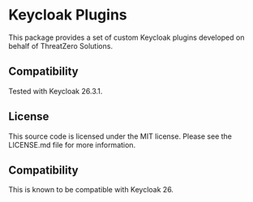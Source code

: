 # Keycloak Plugins

This package provides a set of custom Keycloak plugins developed on behalf of ThreatZero Solutions.

## Compatibility

Tested with Keycloak 26.3.1.

## License

This source code is licensed under the MIT license. Please see the LICENSE.md file for more information.

## Compatibility

This is known to be compatible with Keycloak 26.
